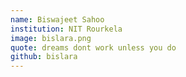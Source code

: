 ```yaml
---
name: Biswajeet Sahoo 
institution: NIT Rourkela
image: bislara.png
quote: dreams dont work unless you do
github: bislara
---
```

